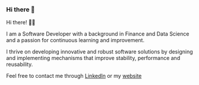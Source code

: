 ### Hi there 👋

<!--
**javiicc/javiicc** is a ✨ _special_ ✨ repository because its `README.md` (this file) appears on your GitHub profile.

Here are some ideas to get you started:

- 🔭 I’m currently working on ...
- 🌱 I’m currently learning ...
- 👯 I’m looking to collaborate on ...
- 🤔 I’m looking for help with ...
- 💬 Ask me about ...
- 📫 How to reach me: ...
- 😄 Pronouns: ...
- ⚡ Fun fact: ...
-->

Hi there! 👋🏽

I am a Software Developer with a background in Finance and Data Science and a passion for continuous learning and improvement.

I thrive on developing innovative and robust software solutions by designing and implementing mechanisms that improve stability, performance and reusability.

Feel free to contact me through [LinkedIn](https://www.linkedin.com/in/javier-castano-candela/) or my [website](https://www.javiercastano.dev/)
